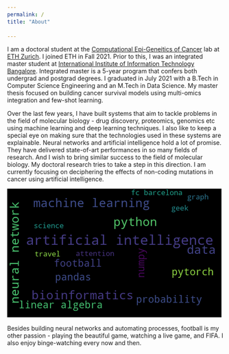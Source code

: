 ```yaml
---
permalink: /
title: "About"

---
```


I am a doctoral student at the [Computational Epi-Geneitics of Cancer](http://boevalab.inf.ethz.ch/index.html) lab at [ETH Zurich](https://ethz.ch/en.html). I joined ETH in Fall 2021. Prior to this, I was an integrated master student at [International Institute of Information Technology Bangalore](https://www.iiitb.ac.in/). Integrated master is a 5-year program that confers both undergrad and postgrad degrees. I graduated in July 2021 with a B.Tech in Computer Science Engineering and an M.Tech in Data Science. My master thesis focused on building cancer survival models using multi-omics integration and few-shot learning. 

Over the last few years, I have built systems that aim to tackle problems in the field of molecular biology - drug discovery, proteomics, genomics etc using machine learning and deep learning techniques. I also like to keep a special eye on making sure that the technologies used in these systems are explainable. Neural networks and artificial intelligence hold a lot of promise. They have delivered state-of-art performances in so many fields of research. And I wish to bring similar success to the field of molecular biology. My doctoral research tries to take a step in this direction. I am currently focusing on deciphering the effects of non-coding mutations in cancer using artificial intelligence. 

![Some of my interests](/assets/WordCloud.png)

<!--
Since May 2020, I am a research intern at the [Computational Biology and Bioinformatics lab](https://lgatto.github.io/cbio-lab/) at the UCLouvain in Brussels, Belgium. I am building a deep neural model to predict the protein subcellular localisation which learns from various data sources. 
I am also a part of the COVID-19 drug discovery team, which is a collaboration of the [National Institute of Biological Sciences](https://www.ncbs.res.in/) and [International Institute of Information Technology Bangalore](https://www.iiitb.ac.in/). The aim is to use the drug-reporposing technique to identify the most appropriate SARS-CoV-2 virus inhibitory drug.
Before this, during the summer of 2019, I was a research intern at the University of Münster, Germany. I was a member of the [AI in Translational Psychiatry Group](https://www.ukm.de/index.php?id=translationale_psychiatrie). I was awarded the [DAAD-WISE](https://www.daad.in/en/find-funding/scholarship-database/?type=a&origin=4&subjectgroup=0&q=wise&status=0&page=0&onlydaad=&language=en&id=0&pg=1&detail_to_show=50015295) scholarship for the same. My work here was mainly focused on integrating a Bayesian-based hyper-parameter optimizer to the [PHOTON-AI](https://photon-ai.com/) python library. The aim of this library was to automate the creation of machine learning pipelines for researchers in different scientific fields. This helps other fields to take advantage of the power of machine learning without having to learn the underlying jargon.
--->

Besides building neural networks and automating processes, football is my other passion - playing the beautiful game, watching a live game, and FIFA. I also enjoy binge-watching every now and then.
